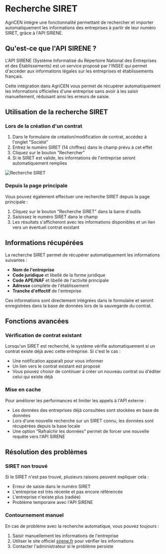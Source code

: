 # Recherche SIRET

AgriCEN intègre une fonctionnalité permettant de rechercher et importer automatiquement les informations des entreprises à partir de leur numéro SIRET, grâce à l'API SIRENE.

## Qu'est-ce que l'API SIRENE ?

L'API SIRENE (Système Informatisé du Répertoire National des Entreprises et des Établissements) est un service proposé par l'INSEE qui permet d'accéder aux informations légales sur les entreprises et établissements français.

Cette intégration dans AgriCEN vous permet de récupérer automatiquement les informations officielles d'une entreprise sans avoir à les saisir manuellement, réduisant ainsi les erreurs de saisie.

## Utilisation de la recherche SIRET

### Lors de la création d'un contrat

1. Dans le formulaire de création/modification de contrat, accédez à l'onglet "Société"
2. Entrez le numéro SIRET (14 chiffres) dans le champ prévu à cet effet
3. Cliquez sur le bouton "Rechercher"
4. Si le SIRET est valide, les informations de l'entreprise seront automatiquement remplies

![Recherche SIRET](../assets/siret-lookup.png)

### Depuis la page principale

Vous pouvez également effectuer une recherche SIRET depuis la page principale :

1. Cliquez sur le bouton "Recherche SIRET" dans la barre d'outils
2. Saisissez le numéro SIRET dans le champ
3. Les résultats s'afficheront avec les informations disponibles et un lien vers un éventuel contrat existant

## Informations récupérées

La recherche SIRET permet de récupérer automatiquement les informations suivantes :

- **Nom de l'entreprise**
- **Code juridique** et libellé de la forme juridique
- **Code APE/NAF** et libellé de l'activité principale
- **Adresse** complète de l'établissement
- **Tranche d'effectif** de l'entreprise

Ces informations sont directement intégrées dans le formulaire et seront enregistrées dans la base de données lors de la sauvegarde du contrat.

## Fonctions avancées

### Vérification de contrat existant

Lorsqu'un SIRET est recherché, le système vérifie automatiquement si un contrat existe déjà avec cette entreprise. Si c'est le cas :

- Une notification apparaît pour vous informer
- Un lien vers le contrat existant est proposé
- Vous pouvez choisir de continuer à créer un nouveau contrat ou d'éditer celui qui existe déjà

### Mise en cache

Pour améliorer les performances et limiter les appels à l'API externe :

- Les données des entreprises déjà consultées sont stockées en base de données
- Lors d'une nouvelle recherche sur un SIRET connu, les données sont récupérées depuis la base locale
- Une option "Rafraîchir les données" permet de forcer une nouvelle requête vers l'API SIRENE

## Résolution des problèmes

### SIRET non trouvé

Si le SIRET n'est pas trouvé, plusieurs raisons peuvent expliquer cela :

- Erreur de saisie dans le numéro SIRET
- L'entreprise est très récente et pas encore référencée
- L'entreprise n'existe plus (radiée)
- Problème temporaire avec l'API SIRENE

### Contournement manuel

En cas de problème avec la recherche automatique, vous pouvez toujours :

1. Saisir manuellement les informations de l'entreprise
2. Utiliser le site officiel [sirene.fr](https://sirene.fr) pour vérifier les informations
3. Contacter l'administrateur si le problème persiste
